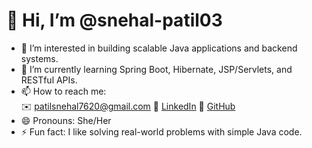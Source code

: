 # 👋 Hi, I’m @snehal-patil03

- 👀 I’m interested in building scalable Java applications and backend systems.
- 🌱 I’m currently learning Spring Boot, Hibernate, JSP/Servlets, and RESTful APIs.
- 📫 How to reach me:  
  ✉️ patilsnehal7620@gmail.com
  🔗 [LinkedIn](https://www.linkedin.com/in/snehal-patil03/)
  🔗 [GitHub](https://github.com/snehal-patil03)
- 😄 Pronouns: She/Her  
- ⚡ Fun fact: I like solving real-world problems with simple Java code.

<!---
snehal-patil03/snehal-patil03 is a ✨ special ✨ repository because its `README.md` (this file) appears on your GitHub profile.
You can click the Preview link to take a look at your changes.
--->
